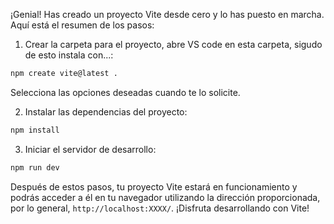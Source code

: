 ¡Genial! Has creado un proyecto Vite desde cero y lo has puesto en marcha. Aquí está el resumen de los pasos:

1. Crear la carpeta para el proyecto, abre VS code en esta carpeta, sigudo de esto instala con...:

```bash
npm create vite@latest .
```

Selecciona las opciones deseadas cuando te lo solicite.

2. Instalar las dependencias del proyecto:

```bash
npm install
```

3. Iniciar el servidor de desarrollo:

```bash
npm run dev
```

Después de estos pasos, tu proyecto Vite estará en funcionamiento y podrás acceder a él en tu navegador utilizando la dirección proporcionada, por lo general, `http://localhost:XXXX/`. ¡Disfruta desarrollando con Vite!